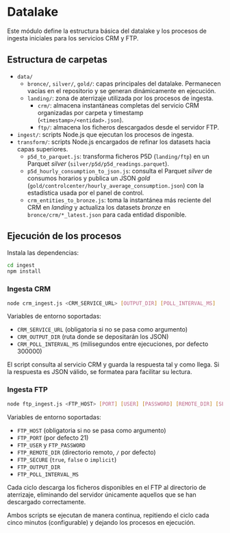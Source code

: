 # Datalake

Este módulo define la estructura básica del datalake y los procesos de ingesta iniciales para los servicios CRM y FTP.

## Estructura de carpetas

- `data/`
  - `bronce/`, `silver/`, `gold/`: capas principales del datalake. Permanecen vacías en el repositorio y se generan dinámicamente en ejecución.
  - `landing/`: zona de aterrizaje utilizada por los procesos de ingesta.
    - `crm/`: almacena instantáneas completas del servicio CRM organizadas por carpeta y timestamp (`<timestamp>/<entidad>.json`).
    - `ftp/`: almacena los ficheros descargados desde el servidor FTP.
- `ingest/`: scripts Node.js que ejecutan los procesos de ingesta.
- `transform/`: scripts Node.js encargados de refinar los datasets hacia capas superiores.
  - `p5d_to_parquet.js`: transforma ficheros P5D (`landing/ftp`) en un Parquet *silver* (`silver/p5d/p5d_readings.parquet`).
  - `p5d_hourly_consumption_to_json.js`: consulta el Parquet *silver* de consumos horarios y publica un JSON *gold* (`gold/controlcenter/hourly_average_consumption.json`) con la estadística usada por el panel de control.
  - `crm_entities_to_bronze.js`: toma la instantánea más reciente del CRM en *landing* y actualiza los datasets *bronze* en `bronce/crm/*_latest.json` para cada entidad disponible.

## Ejecución de los procesos

Instala las dependencias:

```bash
cd ingest
npm install
```

### Ingesta CRM

```bash
node crm_ingest.js <CRM_SERVICE_URL> [OUTPUT_DIR] [POLL_INTERVAL_MS]
```

Variables de entorno soportadas:

- `CRM_SERVICE_URL` (obligatoria si no se pasa como argumento)
- `CRM_OUTPUT_DIR` (ruta donde se depositarán los JSON)
- `CRM_POLL_INTERVAL_MS` (milisegundos entre ejecuciones, por defecto 300000)

El script consulta al servicio CRM y guarda la respuesta tal y como llega. Si la respuesta es JSON válido, se formatea para facilitar su lectura.

### Ingesta FTP

```bash
node ftp_ingest.js <FTP_HOST> [PORT] [USER] [PASSWORD] [REMOTE_DIR] [SECURE] [OUTPUT_DIR] [POLL_INTERVAL_MS]
```

Variables de entorno soportadas:

- `FTP_HOST` (obligatoria si no se pasa como argumento)
- `FTP_PORT` (por defecto 21)
- `FTP_USER` y `FTP_PASSWORD`
- `FTP_REMOTE_DIR` (directorio remoto, `/` por defecto)
- `FTP_SECURE` (`true`, `false` o `implicit`)
- `FTP_OUTPUT_DIR`
- `FTP_POLL_INTERVAL_MS`

Cada ciclo descarga los ficheros disponibles en el FTP al directorio de aterrizaje, eliminando del servidor únicamente aquellos que se han descargado correctamente.

Ambos scripts se ejecutan de manera continua, repitiendo el ciclo cada cinco minutos (configurable) y dejando los procesos en ejecución.
